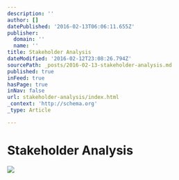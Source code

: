 ```yaml
---
description: ''
author: []
datePublished: '2016-02-13T06:06:11.655Z'
publisher:
  domain: ''
  name: ''
title: Stakeholder Analysis
dateModified: '2016-02-12T23:08:26.794Z'
sourcePath: _posts/2016-02-13-stakeholder-analysis.md
published: true
inFeed: true
hasPage: true
inNav: false
url: stakeholder-analysis/index.html
_context: 'http://schema.org'
_type: Article

---
```

# Stakeholder Analysis
![](https://the-grid-user-content.s3-us-west-2.amazonaws.com/7b8b40ea-8d1c-40aa-add0-2c5187febd82.png)